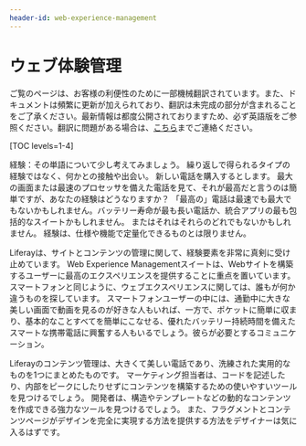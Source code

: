 ```yaml
---
header-id: web-experience-management
---
```


# ウェブ体験管理

<p class="alert alert-info"><span class="wysiwyg-color-blue120">ご覧のページは、お客様の利便性のために一部機械翻訳されています。また、ドキュメントは頻繁に更新が加えられており、翻訳は未完成の部分が含まれることをご了承ください。最新情報は都度公開されておりますため、必ず英語版をご参照ください。翻訳に問題がある場合は、<a href="mailto:support-content-jp@liferay.com">こちら</a>までご連絡ください。</span></p>

[TOC levels=1-4]

経験：その単語について少し考えてみましょう。 繰り返しで得られるタイプの経験ではなく、何かとの接触や出会い。 新しい電話を購入するとします。 最大の画面または最速のプロセッサを備えた電話を見て、それが最高だと言うのは簡単ですが、あなたの経験はどうなりますか？ 「最高の」電話は最速でも最大でもないかもしれません。バッテリー寿命が最も長い電話か、統合アプリの最も包括的なスイートかもしれません。 またはそれはそれらのどれでもないかもしれません。 経験は、仕様や機能で定量化できるものとは限りません。

Liferayは、サイトとコンテンツの管理に関して、経験要素を非常に真剣に受け止めています。 Web Experience Managementスイートは、Webサイトを構築するユーザーに最高のエクスペリエンスを提供することに重点を置いています。 スマートフォンと同じように、ウェブエクスペリエンスに関しては、誰もが何か違うものを探しています。 スマートフォンユーザーの中には、通勤中に大きな美しい画面で動画を見るのが好きな人もいれば、一方で、ポケットに簡単に収まり、基本的なことすべてを簡単にこなせる、優れたバッテリー持続時間を備えたスマートな携帯電話に興奮する人もいるでしょう。彼らが必要とするコミュニケーション。

Liferayのコンテンツ管理は、大きくて美しい電話であり、洗練された実用的なものを1つにまとめたものです。 マーケティング担当者は、コードを記述したり、内部をピークにしたりせずにコンテンツを構築するための使いやすいツールを見つけるでしょう。 開発者は、構造やテンプレートなどの動的なコンテンツを作成できる強力なツールを見つけるでしょう。 また、フラグメントとコンテンツページがデザインを完全に実現する方法を提供する方法をデザイナーは気に入るはずです。
